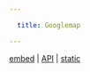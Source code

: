 ```yaml
---

  title: Googlemap

---
```

<a href="/issue/demo/googlemap/embed">embed</a> | <a href="/issue/demo/googlemap/api">API</a> | <a href="/issue/demo/googlemap/static">static</a>
